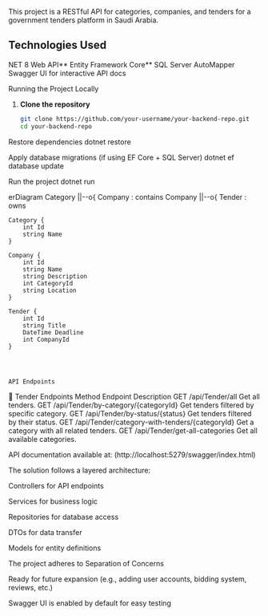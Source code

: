 
This project is a RESTful API for  categories, companies, and tenders for a government tenders platform in Saudi Arabia.



## Technologies Used

 NET 8 Web API**
  Entity Framework Core**
  SQL Server 
  AutoMapper
  Swagger UI for interactive API docs
  
  Running the Project Locally

1. **Clone the repository**
   ```bash
   git clone https://github.com/your-username/your-backend-repo.git
   cd your-backend-repo

Restore dependencies
dotnet restore

Apply database migrations (if using EF Core + SQL Server)
dotnet ef database update


Run the project
dotnet run

erDiagram
    Category ||--o{ Company : contains
    Company ||--o{ Tender : owns

    Category {
        int Id
        string Name
    }

    Company {
        int Id
        string Name
        string Description
        int CategoryId
        string Location
    }

    Tender {
        int Id
        string Title
        DateTime Deadline
        int CompanyId
    }




    API Endpoints

🔹 Tender Endpoints
Method 	     Endpoint	                                           Description
GET	   /api/Tender/all        	                        Get all tenders.
GET	   /api/Tender/by-category/{categoryId}	       Get tenders filtered by specific category.
GET	  /api/Tender/by-status/{status}	              Get tenders filtered by their status.
GET	 /api/Tender/category-with-tenders/{categoryId}	Get a category with all related tenders.
GET	  /api/Tender/get-all-categories	                 Get all available categories.

API documentation available at:
(http://localhost:5279/swagger/index.html)



The solution follows a layered architecture:

Controllers for API endpoints

Services for business logic

Repositories for database access

DTOs for data transfer

Models for entity definitions

The project adheres to Separation of Concerns

Ready for future expansion (e.g., adding user accounts, bidding system, reviews, etc.)

Swagger UI is enabled by default for easy testing


   
